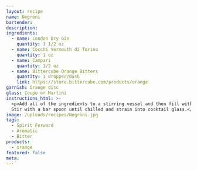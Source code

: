```yaml
---
layout: recipe
name: Negroni
bartender:
description:
ingredients:
  - name: London Dry Gin
    quantity: 1 1/2 oz
  - name: Cocchi Vermouth di Torino
    quantity: 1 oz
  - name: Campari
    quantity: 1/2 oz
  - name: Bittercube Orange Bitters
    quantity: 1 dropper/dash
    link: https://store.bittercube.com/products/orange
garnish: Orange disc
glass: Coupe or Martini
instructions_html: >-
  <p>Add all of the ingredients to a stirring vessel and then fill with ice.
  Stir with a bar spoon until chilled and strain into cocktail glass.</p>
image: /uploads/recipes/Negroni.jpg
tags:
  - Spirit Forward
  - Aromatic
  - Bitter
products:
  - orange
featured: false
meta:
---
```


